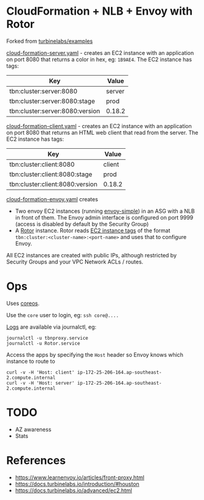 # CloudFormation + NLB + Envoy with Rotor

Forked from [turbinelabs/examples](https://github.com/turbinelabs/examples/tree/master/rotor-nlb)

[cloud-formation-server.yaml](https://github.com/turbinelabs/examples/blob/master/rotor-nlb/cloud-formation-server.yaml) - creates an EC2 instance with an application on port 8080 that returns a color in hex, eg: `1B9AE4`. The EC2 instance has tags:

|Key                            |Value |
|-------------------------------|------|
|tbn:cluster:server:8080        |server|
|tbn:cluster:server:8080:stage  |prod  |
|tbn:cluster:server:8080:version|0.18.2|

[cloud-formation-client.yaml](https://github.com/turbinelabs/examples/blob/master/rotor-nlb/cloud-formation-client.yaml) - creates an EC2 instance with an application on port 8080 that returns an HTML web client that read from the server. The EC2 instance has tags:

|Key                            |Value |
|-------------------------------|------|
|tbn:cluster:client:8080        |client|
|tbn:cluster:client:8080:stage  |prod  |
|tbn:cluster:client:8080:version|0.18.2|

[cloud-formation-envoy.yaml](https://github.com/turbinelabs/examples/blob/master/rotor-nlb/cloud-formation-envoy.yaml) creates
* Two envoy EC2 instances (running [envoy-simple](https://github.com/turbinelabs/envoy-simple)) in an ASG with a NLB in front of them. The Envoy admin interface is configured on port 9999 (access is disabled by default by the Security Group)
* A [Rotor](https://github.com/turbinelabs/rotor) instance. Rotor reads [EC2 instance tags](https://github.com/turbinelabs/rotor#ec2) of the format `tbn:cluster:<cluster-name>:<port-name>` and uses that to configure Envoy.

All EC2 instances are created with public IPs, although restricted by Security Groups and your VPC Network ACLs / routes.

# Ops

Uses [coreos](https://coreos.com/os/docs/latest/booting-on-ec2.html).

Use the `core` user to login, eg: `ssh core@....`

[Logs](https://coreos.com/os/docs/latest/reading-the-system-log.html) are available via journalctl, eg: 
```
journalctl -u tbnproxy.service
journalctl -u Rotor.service
```

Access the apps by specifying the `Host` header so Envoy knows which instance to route to 
```
curl -v -H 'Host: client' ip-172-25-206-164.ap-southeast-2.compute.internal
curl -v -H 'Host: server' ip-172-25-206-164.ap-southeast-2.compute.internal
```

# TODO

* AZ awareness
* Stats

# References

* https://www.learnenvoy.io/articles/front-proxy.html
* https://docs.turbinelabs.io/introduction/#houston
* https://docs.turbinelabs.io/advanced/ec2.html
